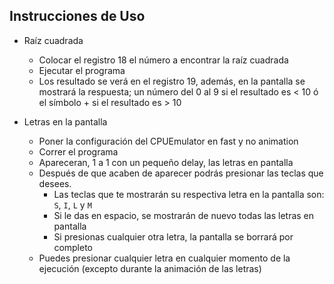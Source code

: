 ## Instrucciones de Uso

- Raíz cuadrada
    * Colocar el registro 18 el número a encontrar la raíz cuadrada
    * Ejecutar el programa
    * Los resultado se verá en el registro 19, además, en la pantalla se mostrará la respuesta; un número del 0 al 9 si el resultado es < 10 ó el símbolo + si el resultado es > 10

- Letras en la pantalla
    * Poner la configuración del CPUEmulator en fast y no animation
    * Correr el programa
    * Apareceran, 1 a 1 con un pequeño delay, las letras en pantalla
    * Después de que acaben de aparecer podrás presionar las teclas que desees.
        - Las teclas que te mostrarán su respectiva letra en la pantalla son: `S`, `I`, `L` y `M`
        - Si le das en espacio, se mostrarán de nuevo todas las letras en pantalla
        - Si presionas cualquier otra letra, la pantalla se borrará por completo
    * Puedes presionar cualquier letra en cualquier momento de la ejecución (excepto durante la animación de las letras) 
